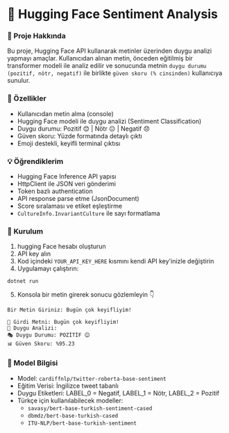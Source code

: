 # 🧠 Hugging Face Sentiment Analysis
### 🎯 Proje Hakkında
Bu proje, Hugging Face API kullanarak metinler üzerinden duygu analizi yapmayı amaçlar. Kullanıcıdan alınan metin, önceden eğitilmiş bir transformer modeli ile analiz edilir ve sonucunda metnin `duygu durumu (pozitif, nötr, negatif)` ile birlikte `güven skoru (% cinsinden)` kullanıcıya sunulur.

### 🚀 Özellikler
+ Kullanıcıdan metin alma (console)
+ Hugging Face modeli ile duygu analizi (Sentiment Classification)
+ Duygu durumu: Pozitif 😊 | Nötr 😐 | Negatif 😞
+ Güven skoru: Yüzde formatında detaylı çıktı
+ Emoji destekli, keyifli terminal çıktısı

### 💡 Öğrendiklerim
+ Hugging Face Inference API yapısı
+ HttpClient ile JSON veri gönderimi
+ Token bazlı authentication
+ API response parse etme (JsonDocument)
+ Score sıralaması ve etiket eşleştirme
+ `CultureInfo.InvariantCulture` ile sayı formatlama

### 🔧 Kurulum
1. hugging Face hesabı oluşturun
2. API key alın
3. Kod içindeki `YOUR_API_KEY_HERE` kısmını kendi API key'inizle değiştirin
4. Uygulamayı çalıştırın:
```
dotnet run
```
5. Konsola bir metin girerek sonucu gözlemleyin 👇
```
Bir Metin Giriniz: Bugün çok keyifliyim!

🧾 Girdi Metni: Bugün çok keyifliyim!
🧠 Duygu Analizi: 
🎭 Duygu Durumu: POZİTİF 😊
📊 Güven Skoru: %95.23
```

### 🧪 Model Bilgisi
+ Model: `cardiffnlp/twitter-roberta-base-sentiment`
+ Eğitim Verisi: İngilizce tweet tabanlı
+ Duygu Etiketleri: LABEL_0 = Negatif, LABEL_1 = Nötr, LABEL_2 = Pozitif
+ Türkçe için kullanılabilecek modeller:
  - `savasy/bert-base-turkish-sentiment-cased`
  - `dbmdz/bert-base-turkish-cased`
  - `ITU-NLP/bert-base-turkish-sentiment`
